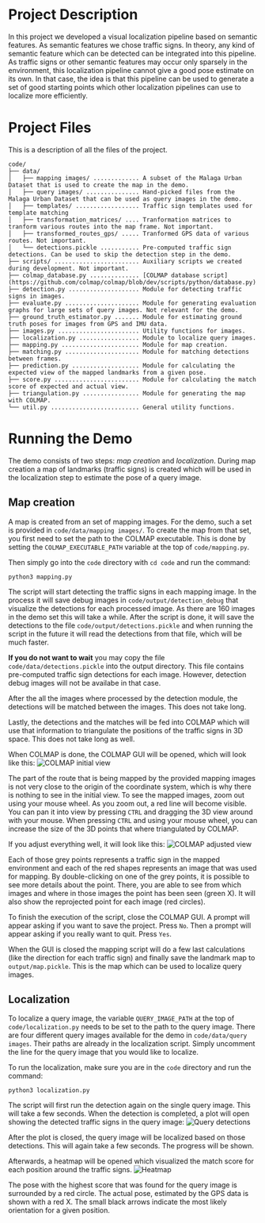 # Project Description

In this project we developed a visual localization pipeline based on semantic features.
As semantic features we chose traffic signs.
In theory, any kind of semantic feature which can be detected can be integrated into this pipeline.
As traffic signs or other semantic features may occur only sparsely in the environment, this localization pipeline cannot give a good pose estimate on its own.
In that case, the idea is that this pipeline can be used to generate a set of good starting points which other localization pipelines can use to localize more efficiently.

# Project Files

This is a description of all the files of the project.

```
code/
├── data/
│   ├── mapping images/ ............. A subset of the Malaga Urban Dataset that is used to create the map in the demo.
│   ├── query images/ ............... Hand-picked files from the Malaga Urban Dataset that can be used as query images in the demo.
│   ├── templates/ .................. Traffic sign templates used for template matching
│   ├── transformation_matrices/ .... Tranformation matrices to tranform various routes into the map frame. Not important.
│   ├── transformed_routes_gps/ ..... Tranformed GPS data of various routes. Not important.
│   └── detections.pickle ........... Pre-computed traffic sign detections. Can be used to skip the detection step in the demo.
├── scripts/ ........................ Auxiliary scripts we created during development. Not important.
├── colmap_database.py .............. [COLMAP database script](https://github.com/colmap/colmap/blob/dev/scripts/python/database.py)
├── detection.py .................... Module for detecting traffic signs in images.
├── evaluate.py ..................... Module for generating evaluation graphs for large sets of query images. Not relevant for the demo.
├── ground_truth_estimator.py ....... Module for estimating ground truth poses for images from GPS and IMU data.
├── images.py ....................... Utility functions for images.
├── localization.py ................. Module to localize query images.
├── mapping.py ...................... Module for map creation.
├── matching.py ..................... Module for matching detections between frames.
├── prediction.py ................... Module for calculating the expected view of the mapped landmarks from a given pose.
├── score.py ........................ Module for calculating the match score of expected and actual view.
├── triangulation.py ................ Module for generating the map with COLMAP.
└── util.py ......................... General utility functions.
```

# Running the Demo

The demo consists of two steps: _map creation_ and _localization_.
During map creation a map of landmarks (traffic signs) is created which will be used in the localization step to estimate the pose of a query image.

## Map creation

A map is created from an set of mapping images. For the demo, such a set is provided in `code/data/mapping images/`.
To create the map from that set, you first need to set the path to the COLMAP executable.
This is done by setting the `COLMAP_EXECUTABLE_PATH` variable at the top of `code/mapping.py`.

Then simply go into the `code` directory with `cd code` and run the command:
```
python3 mapping.py
```
The script will start detecting the traffic signs in each mapping image.
In the process it will save debug images in `code/output/detection_debug` that visualize the detections for each processed image.
As there are 160 images in the demo set this will take a while.
After the script is done, it will save the detections to the file `code/output/detections.pickle` and when running the script in the future it will read the detections from that file, which will be much faster.

**If you do not want to wait** you may copy the file `code/data/detections.pickle` into the output directory.
This file contains pre-computed traffic sign detections for each image.
However, detection debug images will not be availabe in that case.

After the all the images where processed by the detection module, the detections will be matched between the images.
This does not take long.

Lastly, the detections and the matches will be fed into COLMAP which will use that information to triangulate the positions of the traffic signs in 3D space.
This does not take long as well.

When COLMAP is done, the COLMAP GUI will be opened, which will look like this:
![COLMAP initial view](demo_images/colmap_initial.png)

The part of the route that is being mapped by the provided mapping images is not very close to the origin of the coordinate system, which is why there is nothing to see in the initial view.
To see the mapped images, zoom out using your mouse wheel.
As you zoom out, a red line will become visible.
You can pan it into view by pressing `CTRL` and dragging the 3D view around with your mouse.
When pressing `CTRL` and using your mouse wheel, you can increase the size of the 3D points that where triangulated by COLMAP.

If you adjust everything well, it will look like this:
![COLMAP adjusted view](demo_images/colmap_adjusted.png)

Each of those grey points represents a traffic sign in the mapped environment and each of the red shapes represents an image that was used for mapping.
By double-clicking on one of the grey points, it is possible to see more details about the point.
There, you are able to see from which images and where in those images the point has been seen (green X).
It will also show the reprojected point for each image (red circles).

To finish the execution of the script, close the COLMAP GUI.
A prompt will appear asking if you want to save the project. Press `No`.
Then a prompt will appear asking if you really want to quit. Press `Yes`.

When the GUI is closed the mapping script will do a few last calculations (like the direction for each traffic sign) and finally save the landmark map to `output/map.pickle`.
This is the map which can be used to localize query images.

## Localization

To localize a query image, the variable `QUERY_IMAGE_PATH` at the top of `code/localization.py` needs to be set to the path to the query image.
There are four different query images available for the demo in `code/data/query images`.
Their paths are already in the localization script.
Simply uncomment the line for the query image that you would like to localize.

To run the localization, make sure you are in the `code` directory and run the command:
```
python3 localization.py
```

The script will first run the detection again on the single query image.
This will take a few seconds.
When the detection is completed, a plot will open showing the detected traffic signs in the query image:
![Query detections](demo_images/query_detection.png)

After the plot is closed, the query image will be localized based on those detections.
This will again take a few seconds. The progress will be shown.

Afterwards, a heatmap will be opened which visualized the match score for each position around the traffic signs.
![Heatmap](demo_images/query_heatmap.png)

The pose with the highest score that was found for the query image is surrounded by a red circle.
The actual pose, estimated by the GPS data is shown with a red X.
The small black arrows indicate the most likely orientation for a given position.
